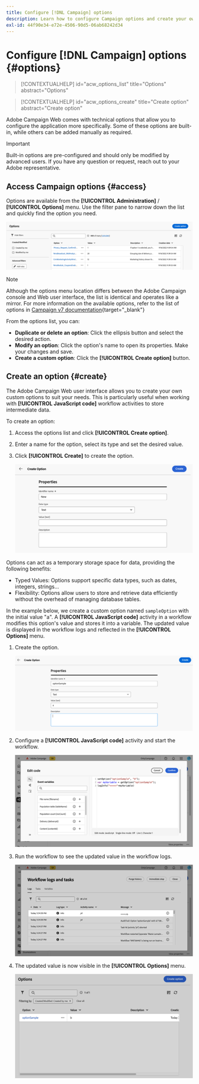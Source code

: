 ```yaml
---
title: Configure [!DNL Campaign] options
description: Learn how to configure Campaign options and create your own custom options.
exl-id: 44f90e34-e72e-4506-90d5-06ab68242d34
---
```

# Configure [!DNL Campaign] options {#options}

>[!CONTEXTUALHELP]
>id="acw_options_list"
>title="Options"
>abstract="Options"

>[!CONTEXTUALHELP]
>id="acw_options_create"
>title="Create option"
>abstract="Create option"

Adobe Campaign Web comes with technical options that allow you to configure the application more specifically. Some of these options are built-in, while others can be added manually as required.

>[!IMPORTANT]
>
>Built-in options are pre-configured and should only be modified by advanced users. If you have any question or request, reach out to your Adobe representative.

## Access Campaign options {#access}

Options are available from the **[!UICONTROL Administration]** / **[!UICONTROL Options]** menu. Use the filter pane to narrow down the list and quickly find the option you need.

![](assets/options-list.png)

>[!NOTE]
>
>Although the options menu location differs between the Adobe Campaign console and Web user interface, the list is identical and operates like a mirror. For more information on the available options, refer to the list of options in [Campaign v7 documentation](https://experienceleague.adobe.com/en/docs/campaign-classic/using/installing-campaign-classic/appendices/configuring-campaign-options){target="_blank"}

From the options list, you can:

* **Duplicate or delete an option**: Click the ellipsis button and select the desired action.
* **Modify an option**: Click the option's name to open its properties. Make your changes and save.
* **Create a custom option**: Click the **[!UICONTROL Create option]** button.

## Create an option {#create}

The Adobe Campaign Web user interface allows you to create your own custom options to suit your needs. This is particularly useful when working with **[!UICONTROL JavaScript code]** workflow activities to store intermediate data.

To create an option:

1. Access the options list and click **[!UICONTROL Create option]**.
1. Enter a name for the option, select its type and set the desired value.
1. Click **[!UICONTROL Create]** to create the option.

    ![](assets/options-create.png)

Options can act as a temporary storage space for data, providing the following benefits:

* Typed Values: Options support specific data types, such as dates, integers, strings...
* Flexibility: Options allow users to store and retrieve data efficiently without the overhead of managing database tables.

In the example below, we create a custom option named `sampleOption` with the initial value "a". A **[!UICONTROL JavaScript code]** activity in a workflow modifies this option's value and stores it into a variable. The updated value is displayed in the workflow logs and reflected in the **[!UICONTROL Options]** menu.

1. Create the option.

    ![](assets/options-sample-create.png)

1. Configure a **[!UICONTROL JavaScript code]** activity and start the workflow.

    ![](assets/options-sample-javascript.png)

1. Run the workflow to see the updated value in the workflow logs.

    ![](assets/options-sample-logs.png)

1. The updated value is now visible in the **[!UICONTROL Options]** menu.

    ![](assets/options-sample-updated.png)
